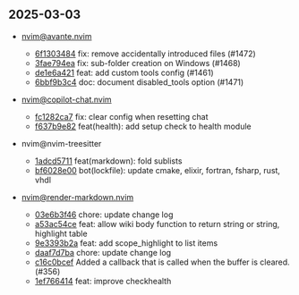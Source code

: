 ## 2025-03-03

* nvim@avante.nvim
  - [6f1303484](https://github.com/yetone/avante.nvim/commit/6f13034845f866726113f81c5dc07945e08e52db) fix: remove accidentally introduced files (#1472)
  - [3fae794ea](https://github.com/yetone/avante.nvim/commit/3fae794ea83d417d31929d052faeca0439307cc6) fix: sub-folder creation on Windows (#1468)
  - [de1e6a421](https://github.com/yetone/avante.nvim/commit/de1e6a42129d82971d4db0709eb6db2a183355e9) feat: add custom tools config (#1461)
  - [6bbf9b3c4](https://github.com/yetone/avante.nvim/commit/6bbf9b3c424c29198aa3ea32477adc701de23952) doc: document disabled_tools option (#1471)

* nvim@copilot-chat.nvim
  - [fc1282ca7](https://github.com/CopilotC-Nvim/CopilotChat.nvim/commit/fc1282ca7d260a340c6a5b5062f13ef575cfcd63) fix: clear config when resetting chat
  - [f637b9e82](https://github.com/CopilotC-Nvim/CopilotChat.nvim/commit/f637b9e823120f0ea1cec98816fe8aae85267eea) feat(health): add setup check to health module

* nvim@nvim-treesitter
  - [1adcd5711](https://github.com/nvim-treesitter/nvim-treesitter/commit/1adcd5711929e44d1bc9e59fbf7d94656cf6d389) feat(markdown): fold sublists
  - [bf6028e00](https://github.com/nvim-treesitter/nvim-treesitter/commit/bf6028e00c52c89d9e0792c56a41e965a2e54873) bot(lockfile): update cmake, elixir, fortran, fsharp, rust, vhdl

* nvim@render-markdown.nvim
  - [03e6b3f46](https://github.com/MeanderingProgrammer/render-markdown.nvim/commit/03e6b3f467579a969930562ee18445ebb870ab5a) chore: update change log
  - [a53ac54ce](https://github.com/MeanderingProgrammer/render-markdown.nvim/commit/a53ac54cebaad8dff37015d9b4c2d3b8c7d122ae) feat: allow wiki body function to return string or string, highlight table
  - [9e3393b2a](https://github.com/MeanderingProgrammer/render-markdown.nvim/commit/9e3393b2a05fb2347cdc57ee399b910934fa9f83) feat: add scope_highlight to list items
  - [daaf7d7ba](https://github.com/MeanderingProgrammer/render-markdown.nvim/commit/daaf7d7ba3e2ce4452df27ae30f8d43b1058e5b6) chore: update change log
  - [c16c0bcef](https://github.com/MeanderingProgrammer/render-markdown.nvim/commit/c16c0bcefa1ee894011c8734c202b3369129a786) Added a callback that is called when the buffer is cleared. (#356)
  - [1ef766414](https://github.com/MeanderingProgrammer/render-markdown.nvim/commit/1ef766414d754007b265881fa43d1984b5901742) feat: improve checkhealth